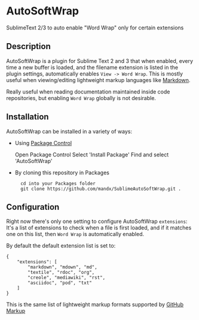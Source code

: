 AutoSoftWrap
============

SublimeText 2/3 to auto enable "Word Wrap" only for certain extensions

Description
-----------

AutoSoftWrap is a plugin for Sublime Text 2 and 3 that when enabled, every time a new buffer is loaded, and the filename extension is listed in the plugin settings, automatically enables `View -> Word Wrap`. This is mostly useful when viewing/editing lightweight markup languages like [Markdown](http://daringfireball.net/projects/markdown/).

Really useful when reading documentation maintained inside code repositories, but enabling `Word Wrap` globally is not desirable.

Installation
------------

AutoSoftWrap can be installed in a variety of ways:

* Using [Package Control](http://wbond.net/sublime_packages/package_control)

    Open Package Control
    Select 'Install Package'
    Find and select 'AutoSoftWrap'

* By cloning this repository in Packages

        cd into your Packages folder
        git clone https://github.com/mandx/SublimeAutoSoftWrap.git .

Configuration
-------------
Right now there's only one setting to configure AutoSoftWrap `extensions`: It's a list of extensions to check when a file is first loaded, and if it matches one on this list, then `Word Wrap` is automatically enabled.

By default the default extension list is set to:

    {
        "extensions": [
            "markdown", "mdown", "md",
            "textile", "rdoc", "org",
            "creole", "mediawiki", "rst",
            "asciidoc", "pod", "txt"
        ]
    }

This is the same list of lightweight markup formats supported by [GitHub Markup](https://github.com/github/markup)
